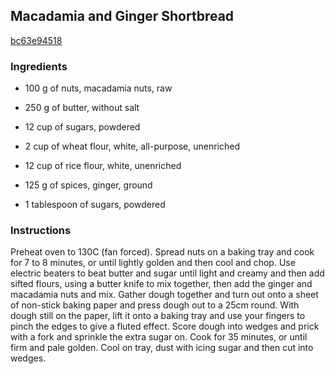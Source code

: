 ## Macadamia and Ginger Shortbread

[bc63e94518](http://www.food.com/recipe/macadamia-and-ginger-shortbread-468950)

### Ingredients

 - 100 g of nuts, macadamia nuts, raw

 - 250 g of butter, without salt

 - 12 cup of sugars, powdered

 - 2 cup of wheat flour, white, all-purpose, unenriched

 - 12 cup of rice flour, white, unenriched

 - 125 g of spices, ginger, ground

 - 1 tablespoon of sugars, powdered

### Instructions

Preheat oven to 130C (fan forced). Spread nuts on a baking tray and cook for 7 to 8 minutes, or until lightly golden and then cool and chop. Use electric beaters to beat butter and sugar until light and creamy and then add sifted flours, using a butter knife to mix together, then add the ginger and macadamia nuts and mix. Gather dough together and turn out onto a sheet of non-stick baking paper and press dough out to a 25cm round. With dough still on the paper, lift it onto a baking tray and use your fingers to pinch the edges to give a fluted effect. Score dough into wedges and prick with a fork and sprinkle the extra sugar on. Cook for 35 minutes, or until firm and pale golden. Cool on tray, dust with icing sugar and then cut into wedges.
